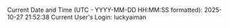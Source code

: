 Current Date and Time (UTC - YYYY-MM-DD HH:MM:SS formatted): 2025-10-27 21:52:38
Current User's Login: luckyaiman
